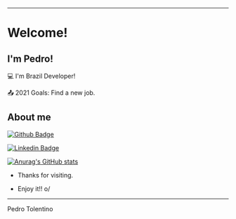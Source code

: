 ----------------------------------------------------------------------------

# Welcome!

 

## I'm Pedro!

:computer: I'm Brazil Developer!

:outbox_tray: 2021 Goals: Find a new job.

 

## About me

[![Github Badge](https://img.shields.io/badge/-Github-000?style=flat-square&logo=Github&logoColor=white&link=https://github.com/PedroGontijo13)](https://github.com/PedroGontijo13)

[![Linkedin Badge](https://img.shields.io/badge/-LinkedIn-blue?style=flat-square&logo=Linkedin&logoColor=white&link=https://www.linkedin.com/in/pedro-tolentino-b08989204/)](https://www.linkedin.com/in/pedro-tolentino-b08989204/)

[![Anurag's GitHub stats](https://github-readme-stats.vercel.app/api?username=PedroGontijo13)](https://github.com/anuraghazra/github-readme-stats)

- Thanks for visiting.

- Enjoy it!! o/

----------------------------------------------------------------------------------

Pedro Tolentino

